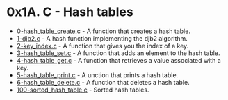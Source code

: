 # 0x1A. C - Hash tables

- [0-hash_table_create.c](https://github.com/CharlesMariga/alx-low_level_programming/blob/main/0x1A-hash_tables/0-hash_table_create.c) - A function that creates a hash table.
- [1-djb2.c](https://github.com/CharlesMariga/alx-low_level_programming/blob/main/0x1A-hash_tables/1-djb2.c) - A hash function implementing the djb2 algorithm.
- [2-key_index.c](https://github.com/CharlesMariga/alx-low_level_programming/blob/main/0x1A-hash_tables/2-key_index.c) - A function that gives you the index of a key.
- [3-hash_table_set.c](https://github.com/CharlesMariga/alx-low_level_programming/blob/main/0x1A-hash_tables/3-hash_table_set.c) - A function that adds an element to the hash table.
- [4-hash_table_get.c](https://github.com/CharlesMariga/alx-low_level_programming/blob/main/0x1A-hash_tables/4-hash_table_get.c) - A function that retrieves a value associated with a key.
- [5-hash_table_print.c](https://github.com/CharlesMariga/alx-low_level_programming/blob/main/0x1A-hash_tables/5-hash_table_print.c) - A unction that prints a hash table.
- [6-hash_table_delete.c](https://github.com/CharlesMariga/alx-low_level_programming/blob/main/0x1A-hash_tables/6-hash_table_delete.c) - A function that deletes a hash table.
- [100-sorted_hash_table.c](https://github.com/CharlesMariga/alx-low_level_programming/blob/main/0x1A-hash_tables/100-sorted_hash_table.c) - Sorted hash tables.
